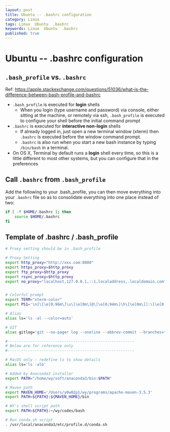```yaml
---
layout: post
title: Ubuntu -- .bashrc configuration
category: Linux
tags: Linux  Ubuntu  .bashrc
keywords: Linux  Ubuntu  .bashrc
published: true
---
```


# Ubuntu -- .bashrc configuration

## `.bash_profile` vs. `.bashrc`
Ref: <https://apple.stackexchange.com/questions/51036/what-is-the-difference-between-bash-profile-and-bashrc>
* `.bash_profile` is executed for **login** shells 
    * When you login (type username and password) via console, either sitting at the machine, or remotely via ssh, `.bash_profile` is executed to configure your shell before the initial command prompt
* `.bashrc` is executed for **interactive non-login** shells
    * If already logged in, just open a new terminal window (xterm) then `.bashrc` is executed before the window command prompt. 
    * `.bashrc` is also run when you start a new bash instance by typing `/bin/bash` in a terminal.
* On OS X, Terminal by default runs a **login** shell every time, so this is a little different to most other systems, but you can configure that in the preferences

## Call `.bashrc` from `.bash_profile`

Add the following to your .bash_profile, you can then move everything into your `.bashrc` file so as to consolidate everything into one place instead of two:
```bash
if [ -f $HOME/.bashrc ]; then
    source $HOME/.bashrc
fi
```

## Template of .bashrc / .bash_profile
```bash
# Proxy setting should be in .bash_profile

# Proxy Setting
export http_proxy="http://xxx.com:8080"
export https_proxy=$http_proxy
export ftp_proxy=$http_proxy  
export rsync_proxy=$http_proxy
export no_proxy="localhost,127.0.0.1,::1,localaddress,.localdomain.com"


# Colorful prompt
export TERM="xterm-color"
export PS1='\n[\[\e[0;96m\]\u\[\e[0m\]@\[\e[0;94m\]\h\[\e[0m\]]:\[\e[0;92m\]\w \n\[\e[0;93m\]\$ \[\e[0m\]'

# Alias
alias ls='ls -al --color=auto'

# GIT
alias gitlog='git --no-pager log --oneline --abbrev-commit --branches=* --graph --decorate --color | head -n 20'

#--------------------------------------------------------
# Below are for reference only
#--------------------------------------------------------

# MacOS only : redefine ls to show details
alias ls='ls -alG'

# Added by Anaconda3 installer
export PATH="/home/wy/soft/anaconda3/bin:$PATH"

# Maven path
export MAVEN_HOME='/Users/y0w02p1/wy/programs/apache-maven-3.5.3'
export PATH=${PATH}:${MAVEN_HOME}/bin

# WY's shell script path
export PATH=${PATH}:~/wy/codes/bash

# Run conda.sh script
. /usr/local/anaconda3/etc/profile.d/conda.sh

```